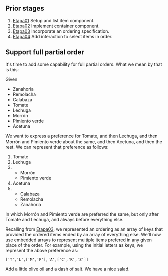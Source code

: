 ## Prior stages
1. [Etapa01](docs/Etapa01.md) Setup and list item component.
1. [Etapa02](docs/Etapa02.md) Implement container component.
1. [Etapa03](docs/Etapa03.md) Incorporate an ordering specification.
1. [Etapa04](docs/Etapa04.md) Add interaction to select items in order.

## Support full partial order

It's time to add some capability for full partial orders.
What we mean by that is this:

Given
- Zanahoria
- Remolacha
- Calabaza
- Tomate
- Lechuga
- Morrón
- Pimiento verde
- Acetuna

We want to express a preference for Tomate, and then Lechuga, and then
Morrón and Pimiento verde about the same, and then Acetuna, and then the rest.
We can represent that preference as follows:
1. Tomate
1. Lechuga
1.  - Morrón
    - Pimiento verde
1. Acetuna
1.  - Calabaza
    - Remolacha
    - Zanahoria

In which Morrón and Pimiento verde are preferred the same, but only after
Tomate and Lechuga, and always before everything else.

Recalling from [Etapa03](Etapa03.md), we represented an ordering as
an array of keys that provided the ordered items ended by an array of
everything else. We'll now use embedded arrays to represent multiple items
prefered in any given place of the order. For example, using the initial
letters as keys, we represent the above preference as:
```
['T','L',['M','P'],'A',['C','R','Z']]
```

Add a little olive oil and a dash of salt. We have a nice salad.


